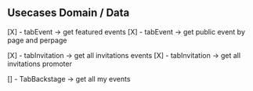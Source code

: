 ## Usecases Domain / Data

[X] - tabEvent -> get featured events
[X] - tabEvent -> get public event by page and perpage

[X] - tabInvitation -> get all invitations events
[X] - tabInvitation -> get all invitations promoter

[] - TabBackstage -> get all my events 